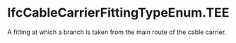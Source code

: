 IfcCableCarrierFittingTypeEnum.TEE
==================================
A fitting at which a branch is taken from the main route of the cable carrier.


